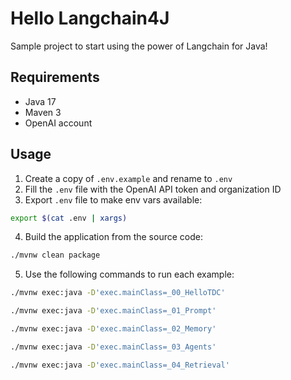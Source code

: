# Hello Langchain4J

Sample project to start using the power of Langchain for Java!

## Requirements
- Java 17
- Maven 3
- OpenAI account

## Usage

1. Create a copy of `.env.example` and rename to `.env`
2. Fill the `.env` file with the OpenAI API token and organization ID
3. Export `.env` file to make env vars available:
```bash
export $(cat .env | xargs)
```
4. Build the application from the source code:
```bash
./mvnw clean package
```
5. Use the following commands to run each example:
```bash
./mvnw exec:java -D'exec.mainClass=_00_HelloTDC'

./mvnw exec:java -D'exec.mainClass=_01_Prompt'

./mvnw exec:java -D'exec.mainClass=_02_Memory'

./mvnw exec:java -D'exec.mainClass=_03_Agents'

./mvnw exec:java -D'exec.mainClass=_04_Retrieval'
```